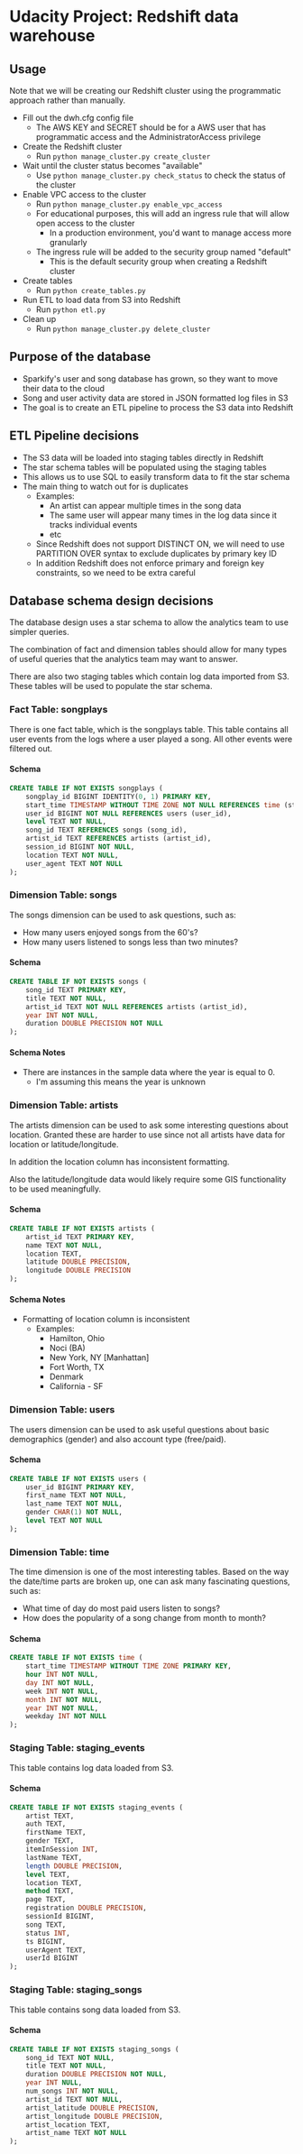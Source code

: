 # Udacity Project: Redshift data warehouse

## Usage

Note that we will be creating our Redshift cluster using the programmatic approach rather than
manually.

- Fill out the dwh.cfg config file
  - The AWS KEY and SECRET should be for a AWS user that has programmatic access and
    the AdministratorAccess privilege
- Create the Redshift cluster
  - Run `python manage_cluster.py create_cluster`
- Wait until the cluster status becomes "available"
  - Use `python manage_cluster.py check_status` to check the status of the cluster
- Enable VPC access to the cluster
  - Run `python manage_cluster.py enable_vpc_access`
  - For educational purposes, this will add an ingress rule that will allow open access to the cluster
    - In a production environment, you'd want to manage access more granularly
  - The ingress rule will be added to the security group named "default"
    - This is the default security group when creating a Redshift cluster
- Create tables
  - Run `python create_tables.py`
- Run ETL to load data from S3 into Redshift
  - Run `python etl.py`
- Clean up
  - Run `python manage_cluster.py delete_cluster`

## Purpose of the database

- Sparkify's user and song database has grown, so they want to move their data to the cloud
- Song and user activity data are stored in JSON formatted log files in S3
- The goal is to create an ETL pipeline to process the S3 data into Redshift

## ETL Pipeline decisions

- The S3 data will be loaded into staging tables directly in Redshift
- The star schema tables will be populated using the staging tables
- This allows us to use SQL to easily transform data to fit the star schema
- The main thing to watch out for is duplicates
  - Examples:
    - An artist can appear multiple times in the song data
    - The same user will appear many times in the log data since it tracks individual events
    - etc
  - Since Redshift does not support DISTINCT ON, we will need to use PARTITION OVER syntax
    to exclude duplicates by primary key ID
  - In addition Redshift does not enforce primary and foreign key constraints, so we
    need to be extra careful

## Database schema design decisions

The database design uses a star schema to allow the analytics team to use simpler queries.

The combination of fact and dimension tables should allow for many types of useful queries that
the analytics team may want to answer.

There are also two staging tables which contain log data imported from S3. These tables will be used
to populate the star schema.

### Fact Table: songplays

There is one fact table, which is the songplays table. This table contains all user events from the
logs where a user played a song. All other events were filtered out.

#### Schema

```sql
CREATE TABLE IF NOT EXISTS songplays (
    songplay_id BIGINT IDENTITY(0, 1) PRIMARY KEY,
    start_time TIMESTAMP WITHOUT TIME ZONE NOT NULL REFERENCES time (start_time),
    user_id BIGINT NOT NULL REFERENCES users (user_id),
    level TEXT NOT NULL,
    song_id TEXT REFERENCES songs (song_id),
    artist_id TEXT REFERENCES artists (artist_id),
    session_id BIGINT NOT NULL,
    location TEXT NOT NULL,
    user_agent TEXT NOT NULL
);
```

### Dimension Table: songs

The songs dimension can be used to ask questions, such as:

- How many users enjoyed songs from the 60's?
- How many users listened to songs less than two minutes?

#### Schema

```sql
CREATE TABLE IF NOT EXISTS songs (
    song_id TEXT PRIMARY KEY,
    title TEXT NOT NULL,
    artist_id TEXT NOT NULL REFERENCES artists (artist_id),
    year INT NOT NULL,
    duration DOUBLE PRECISION NOT NULL
);
```

#### Schema Notes

- There are instances in the sample data where the year is equal to 0.
  - I'm assuming this means the year is unknown

### Dimension Table: artists

The artists dimension can be used to ask some interesting questions about
location. Granted these are harder to use since not all artists have data
for location or latitude/longitude.

In addition the location column has inconsistent formatting.

Also the latitude/longitude data would likely require some GIS functionality
to be used meaningfully.

#### Schema

```sql
CREATE TABLE IF NOT EXISTS artists (
    artist_id TEXT PRIMARY KEY,
    name TEXT NOT NULL,
    location TEXT,
    latitude DOUBLE PRECISION,
    longitude DOUBLE PRECISION
);
```

#### Schema Notes

- Formatting of location column is inconsistent
  - Examples:
      - Hamilton, Ohio
      - Noci (BA)
      - New York, NY [Manhattan]
      - Fort Worth, TX
      - Denmark
      - California - SF

### Dimension Table: users

The users dimension can be used to ask useful questions about
basic demographics (gender) and also account type (free/paid).

#### Schema

```sql
CREATE TABLE IF NOT EXISTS users (
    user_id BIGINT PRIMARY KEY,
    first_name TEXT NOT NULL,
    last_name TEXT NOT NULL,
    gender CHAR(1) NOT NULL,
    level TEXT NOT NULL
);
```

### Dimension Table: time

The time dimension is one of the most interesting tables. Based on the
way the date/time parts are broken up, one can ask many fascinating questions,
such as:

- What time of day do most paid users listen to songs?
- How does the popularity of a song change from month to month?

#### Schema

```sql
CREATE TABLE IF NOT EXISTS time (
    start_time TIMESTAMP WITHOUT TIME ZONE PRIMARY KEY,
    hour INT NOT NULL,
    day INT NOT NULL,
    week INT NOT NULL,
    month INT NOT NULL,
    year INT NOT NULL,
    weekday INT NOT NULL
);
```

### Staging Table: staging_events

This table contains log data loaded from S3.

#### Schema

```sql
CREATE TABLE IF NOT EXISTS staging_events (
    artist TEXT,
    auth TEXT,
    firstName TEXT,
    gender TEXT,
    itemInSession INT,
    lastName TEXT,
    length DOUBLE PRECISION,
    level TEXT,
    location TEXT,
    method TEXT,
    page TEXT,
    registration DOUBLE PRECISION,
    sessionId BIGINT,
    song TEXT,
    status INT,
    ts BIGINT,
    userAgent TEXT,
    userId BIGINT
);
```

### Staging Table: staging_songs

This table contains song data loaded from S3.

#### Schema

```sql
CREATE TABLE IF NOT EXISTS staging_songs (
    song_id TEXT NOT NULL,
    title TEXT NOT NULL,
    duration DOUBLE PRECISION NOT NULL,
    year INT NULL,
    num_songs INT NOT NULL,
    artist_id TEXT NOT NULL,
    artist_latitude DOUBLE PRECISION,
    artist_longitude DOUBLE PRECISION,
    artist_location TEXT,
    artist_name TEXT NOT NULL
);
```
